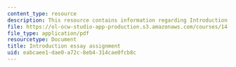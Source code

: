 ```yaml
---
content_type: resource
description: This resource contains information regarding Introduction
file: https://ol-ocw-studio-app-production.s3.amazonaws.com/courses/14-73-the-challenge-of-world-poverty-spring-2011/eabcaee1dae0a72c8eb4314cae0fcb8c_MIT14_73S11_intro.pdf
file_type: application/pdf
resourcetype: Document
title: Introduction essay assignment
uid: eabcaee1-dae0-a72c-8eb4-314cae0fcb8c
---
```

